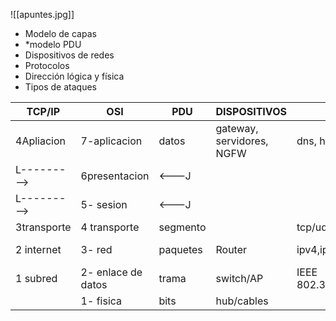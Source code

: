 ![[apuntes.jpg]]
* Modelo de capas 
* *modelo PDU
* Dispositivos de redes 
* Protocolos 
* Dirección lógica y física
* Tipos de ataques 

  

| TCP/IP      | OSI                | PDU      | DISPOSITIVOS              | PROTOCOLOS                                          | DIRECCIONES      | ATAQUES |
| ----------- | ------------------ | -------- | ------------------------- | --------------------------------------------------- | ---------------- | ------- |
| 4Apliacion  | 7-aplicacion       | datos    | gateway, servidores, NGFW | dns, http, ftp, imap, dhcp,ssh,smtp,pop3            |                  |         |
| L---------> | 6presentacion      | <---J    |                           |                                                     |                  |         |
| L---------> | 5- sesion          | <---J    |                           |                                                     |                  |         |
| 3transporte | 4 transporte       | segmento |                           | tcp/udp                                             | puertos          |         |
| 2 internet  | 3- red             | paquetes | Router                    | ipv4,ipv6,icmp                                      | dirección logica |         |
| 1 subred    | 2- enlace de datos | trama    | switch/AP                 | IEEE 802.3(ETHERNET),802.11(WIFI),802.15(bluetooth) | dirección fisica |         |
|             | 1- fisica          | bits     | hub/cables                |                                                     |                  |         |
